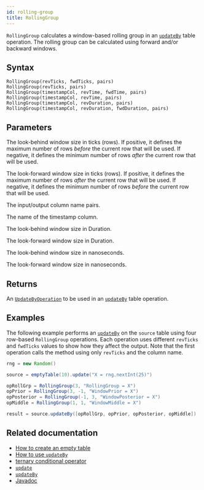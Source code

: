 ```yaml
---
id: rolling-group
title: RollingGroup
---
```


`RollingGroup` calculates a window-based rolling group in an [`updateBy`](./updateBy.md) table operation. The rolling group can be calculated using forward and/or backward windows.

## Syntax

```
RollingGroup(revTicks, fwdTicks, pairs)
RollingGroup(revTicks, pairs)
RollingGroup(timestampCol, revTime, fwdTime, pairs)
RollingGroup(timestampCol, revTime, pairs)
RollingGroup(timestampCol, revDuration, pairs)
RollingGroup(timestampCol, revDuration, fwdDuration, pairs)
```

## Parameters

<ParamTable>
<Param name="revTicks" type="long">

The look-behind window size in ticks (rows). If positive, it defines the maximum number of rows _before_ the current row that will be used. If negative, it defines the minimum number of rows _after_ the current row that will be used.

</Param>
<Param name="fwdTicks" type="long">

The look-forward window size in ticks (rows). If positive, it defines the maximum number of rows _after_ the current row that will be used. If negative, it defines the minimum number of rows _before_ the current row that will be used.

</Param>
<Param name="pairs" type="String...">

The input/output column name pairs.

</Param>
<Param name="timestampCol" type="String">

The name of the timestamp column.

</Param>
<Param name="revDuration" type="Duration">

The look-behind window size in Duration.

</Param>
<Param name="fwdDuration" type="Duration">

The look-forward window size in Duration.

</Param>
<Param name="revTime" type="long">

The look-behind window size in nanoseconds.

</Param>
<Param name="fwdTime" type="long">

The look-forward window size in nanoseconds.

</Param>
</ParamTable>

## Returns

An [`UpdateByOperation`](./updateBy.md#parameters) to be used in an [`updateBy`](./updateBy.md) table operation.

## Examples

The following example performs an [`updateBy`](./updateBy.md) on the `source` table using four row-based `RollingGroup` operations. Each operation uses different `revTicks` and `fwdTicks` values to show how they affect the output. Note that the first operation calls the method using only `revTicks` and the column name.

```groovy order=source,result
rng = new Random()

source = emptyTable(10).update("X = rng.nextInt(25)")

opRollGrp = RollingGroup(3, "RollingGroup = X")
opPrior = RollingGroup(3, -1, "WindowPrior = X")
opPosterior = RollingGroup(-1, 3, "WindowPosterior = X")
opMiddle = RollingGroup(1, 1, "WindowMiddle = X")

result = source.updateBy([opRollGrp, opPrior, opPosterior, opMiddle])
```

## Related documentation

- [How to create an empty table](../../../how-to-guides/empty-table.md)
- [How to use `updateBy`](../../../how-to-guides/use-update-by.md)
- [ternary conditional operator](../../query-language/control-flow/ternary-if.md)
- [`update`](../select/update.md)
- [`updateBy`](./updateBy.md)
- [Javadoc](<https://deephaven.io/core/javadoc/io/deephaven/api/updateby/UpdateByOperation.html#RollingGroup(long,long,java.lang.String...)>)
